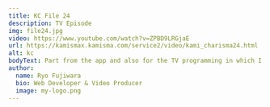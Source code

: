 ```yaml
---
title: KC File 24
description: TV Episode
img: file24.jpg
video: https://www.youtube.com/watch?v=ZPBD9LRGjaE
url: https://kamismax.kamisma.com/service2/video/kami_charisma24.html
alt: kc
bodyText: Part from the app and also for the TV programming in which I am co-editing once per few episodes with the production team from the Kyodo TV. Because I have the prior experience in the industry working with home-shopping programming, and making programming that involved beauty products, I am able to be the mediator between the stylists and the production team.  Click on the "Main Video Page" beneath the youTube video to see the video on the official page.   
author:
  name: Ryo Fujiwara
  bio: Web Developer & Video Producer
  image: my-logo.png
---
```

